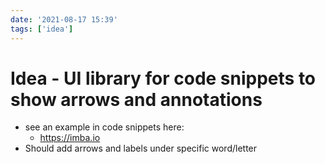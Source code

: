 ```yaml
---
date: '2021-08-17 15:39'
tags: ['idea']
---
```


# Idea - UI library for code snippets to show arrows and annotations

- see an example in code snippets here:
	- https://imba.io
- Should add arrows and labels under specific word/letter


